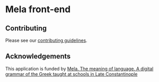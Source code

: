 # Mela front-end

## Contributing

Please see our [contributing guidelines](CONTRIBUTING.md).

## Acknowledgements

This application is funded by [Mela. The meaning of language. A digital grammar of the Greek taught at schools in Late Constantinople](https://research.flw.ugent.be/nl/projects/mela-meaning-language-digital-grammar-greek-taught-schools-late-constantinople)
